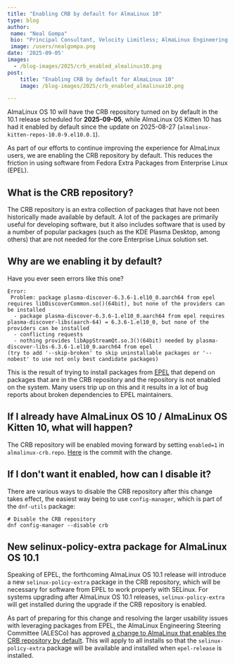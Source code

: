 ```yaml
---
title: "Enabling CRB by default for AlmaLinux 10"
type: blog
author:
 name: "Neal Gompa"
 bio: "Principal Consultant, Velocity Limitless; AlmaLinux Engineering Steering Committee member"
 image: /users/nealgompa.png
date: '2025-09-05'
images:
  - /blog-images/2025/crb_enabled_almalinux10.png
post:
    title: "Enabling CRB by default for AlmaLinux 10"
    image: /blog-images/2025/crb_enabled_almalinux10.png

---
```


AlmaLinux OS 10 will have the CRB repository turned on by default in the 10.1 release scheduled for **2025-09-05**, while AlmaLinux OS Kitten 10 has had it enabled by default since the update on 2025-08-27 (`almalinux-kitten-repos-10.0-9.el10.0.1`).

As part of our efforts to continue improving the experience for AlmaLinux users, we are enabling the CRB repository by default.
This reduces the friction in using software from Fedora Extra Packages from Enterprise Linux (EPEL).

## What is the CRB repository?

The CRB repository is an extra collection of packages that have not been historically made available by default.
A lot of the packages are primarily useful for developing software,
but it also includes software that is used by a number of popular packages (such as the KDE Plasma Desktop, among others)
that are not needed for the core Enterprise Linux solution set.

## Why are we enabling it by default?

Have you ever seen errors like this one?

```
Error: 
 Problem: package plasma-discover-6.3.6-1.el10_0.aarch64 from epel requires libDiscoverCommon.so()(64bit), but none of the providers can be installed
  - package plasma-discover-6.3.6-1.el10_0.aarch64 from epel requires plasma-discover-libs(aarch-64) = 6.3.6-1.el10_0, but none of the providers can be installed
  - conflicting requests
  - nothing provides libAppStreamQt.so.3()(64bit) needed by plasma-discover-libs-6.3.6-1.el10_0.aarch64 from epel
(try to add '--skip-broken' to skip uninstallable packages or '--nobest' to use not only best candidate packages)
```

This is the result of trying to install packages from [EPEL](https://docs.fedoraproject.org/en-US/epel/) that depend on packages that are in the CRB repository and the repository is not enabled on the system.
Many users trip up on this and it results in a lot of bug reports about broken dependencies to EPEL maintainers.

## If I already have AlmaLinux OS 10 / AlmaLinux OS Kitten 10, what will happen?

The CRB repository will be enabled moving forward by setting `enabled=1` in `almalinux-crb.repo`. [Here](https://git.almalinux.org/rpms/almalinux-release/commit/4ad4fbd62a25032d5f11e665393d109b0f5ff9b8) is the commit with the change.

## If I don't want it enabled, how can I disable it?

There are various ways to disable the CRB repository after this change takes effect, the easiest way being to use `config-manager`, which is part of the `dnf-utils` package:

```shell
# Disable the CRB repository
dnf config-manager --disable crb
```

## New selinux-policy-extra package for AlmaLinux OS 10.1

Speaking of EPEL, the forthcoming AlmaLinux OS 10.1 release will introduce a new `selinux-policy-extra` package in the CRB repository,
which will be necessary for software from EPEL to work properly with SELinux.
For systems upgrading after AlmaLinux OS 10.1 releases, `selinux-policy-extra` will get installed during the upgrade if the CRB repository is enabled.

As part of preparing for this change and resolving the larger usability issues with leveraging packages from EPEL,
the AlmaLinux Engineering Steering Committee (ALESCo) has approved [a change to AlmaLinux that enables the CRB repository by default](https://github.com/AlmaLinux/ALESCo/blob/master/rfcs/0006-enable-crb-on-almalinux-10.md).
This will apply to all installs so that the `selinux-policy-extra` package will be available and installed when `epel-release` is installed.
